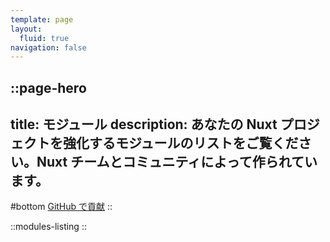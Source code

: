 ```yaml
---
template: page
layout:
  fluid: true
navigation: false
---
```


::page-hero
---
title: モジュール
description: あなたの Nuxt プロジェクトを強化するモジュールのリストをご覧ください。Nuxt チームとコミュニティによって作られています。
---
#bottom
[GitHub で貢献](https://github.com/nuxt/modules)
::

::modules-listing
::
